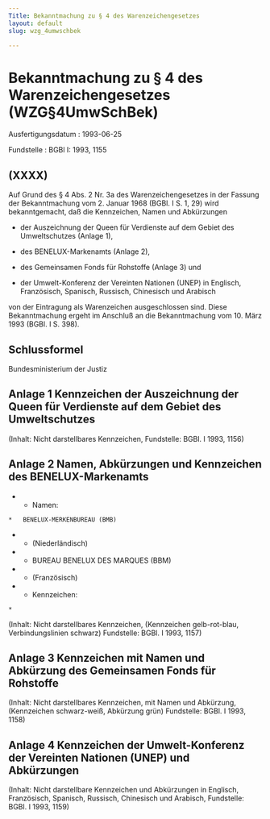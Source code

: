 ```yaml
---
Title: Bekanntmachung zu § 4 des Warenzeichengesetzes
layout: default
slug: wzg_4umwschbek

---
```


# Bekanntmachung zu § 4 des Warenzeichengesetzes (WZG§4UmwSchBek)

Ausfertigungsdatum
:   1993-06-25

Fundstelle
:   BGBl I: 1993, 1155



## (XXXX)

Auf Grund des § 4 Abs. 2 Nr. 3a des Warenzeichengesetzes in der
Fassung der Bekanntmachung vom 2. Januar 1968 (BGBl. I S. 1, 29) wird
bekanntgemacht, daß die Kennzeichen, Namen und Abkürzungen

-   der Auszeichnung der Queen für Verdienste auf dem Gebiet des
    Umweltschutzes (Anlage 1),


-   des BENELUX-Markenamts (Anlage 2),


-   des Gemeinsamen Fonds für Rohstoffe (Anlage 3) und


-   der Umwelt-Konferenz der Vereinten Nationen (UNEP) in Englisch,
    Französisch, Spanisch, Russisch, Chinesisch und Arabisch



von der Eintragung als Warenzeichen ausgeschlossen sind.
Diese Bekanntmachung ergeht im Anschluß an die Bekanntmachung vom 10.
März 1993 (BGBl. I S. 398).


## Schlussformel

Bundesministerium der Justiz


## Anlage 1 Kennzeichen der Auszeichnung der Queen für Verdienste auf dem Gebiet des Umweltschutzes

(Inhalt: Nicht darstellbares Kennzeichen,
Fundstelle: BGBl. I 1993, 1156)


## Anlage 2 Namen, Abkürzungen und Kennzeichen des BENELUX-Markenamts


*    *   Namen:

    *   BENELUX-MERKENBUREAU (BMB)


*    *   (Niederländisch)


*    *   BUREAU BENELUX DES MARQUES (BBM)


*    *   (Französisch)


*    *   Kennzeichen:

    *


   (Inhalt: Nicht darstellbares Kennzeichen,
(Kennzeichen gelb-rot-blau, Verbindungslinien schwarz)
Fundstelle: BGBl. I 1993, 1157)


## Anlage 3 Kennzeichen mit Namen und Abkürzung des Gemeinsamen Fonds für Rohstoffe

(Inhalt: Nicht darstellbares Kennzeichen, mit Namen und Abkürzung,
(Kennzeichen schwarz-weiß, Abkürzung grün)
Fundstelle: BGBl. I 1993, 1158)


## Anlage 4 Kennzeichen der Umwelt-Konferenz der Vereinten Nationen (UNEP) und Abkürzungen

(Inhalt: Nicht darstellbare Kennzeichen und Abkürzungen in Englisch,
Französisch, Spanisch, Russisch, Chinesisch und Arabisch,
Fundstelle: BGBl. I 1993, 1159)

